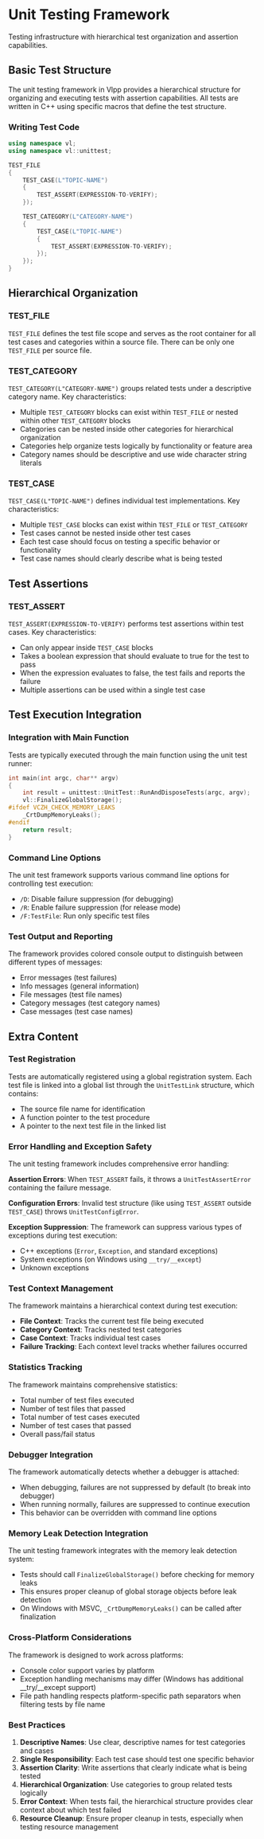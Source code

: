 # Unit Testing Framework

Testing infrastructure with hierarchical test organization and assertion capabilities.

## Basic Test Structure

The unit testing framework in Vlpp provides a hierarchical structure for organizing and executing tests with assertion capabilities. All tests are written in C++ using specific macros that define the test structure.

### Writing Test Code

```C++
using namespace vl;
using namespace vl::unittest;

TEST_FILE
{
	TEST_CASE(L"TOPIC-NAME")
	{
		TEST_ASSERT(EXPRESSION-TO-VERIFY);
	});

	TEST_CATEGORY(L"CATEGORY-NAME")
	{
		TEST_CASE(L"TOPIC-NAME")
		{
			TEST_ASSERT(EXPRESSION-TO-VERIFY);
		});
	});
}
```

## Hierarchical Organization

### TEST_FILE

`TEST_FILE` defines the test file scope and serves as the root container for all test cases and categories within a source file. There can be only one `TEST_FILE` per source file.

### TEST_CATEGORY

`TEST_CATEGORY(L"CATEGORY-NAME")` groups related tests under a descriptive category name. Key characteristics:

- Multiple `TEST_CATEGORY` blocks can exist within `TEST_FILE` or nested within other `TEST_CATEGORY` blocks
- Categories can be nested inside other categories for hierarchical organization
- Categories help organize tests logically by functionality or feature area
- Category names should be descriptive and use wide character string literals

### TEST_CASE

`TEST_CASE(L"TOPIC-NAME")` defines individual test implementations. Key characteristics:

- Multiple `TEST_CASE` blocks can exist within `TEST_FILE` or `TEST_CATEGORY`
- Test cases cannot be nested inside other test cases
- Each test case should focus on testing a specific behavior or functionality
- Test case names should clearly describe what is being tested

## Test Assertions

### TEST_ASSERT

`TEST_ASSERT(EXPRESSION-TO-VERIFY)` performs test assertions within test cases. Key characteristics:

- Can only appear inside `TEST_CASE` blocks
- Takes a boolean expression that should evaluate to true for the test to pass
- When the expression evaluates to false, the test fails and reports the failure
- Multiple assertions can be used within a single test case

## Test Execution Integration

### Integration with Main Function

Tests are typically executed through the main function using the unit test runner:

```C++
int main(int argc, char** argv)
{
	int result = unittest::UnitTest::RunAndDisposeTests(argc, argv);
	vl::FinalizeGlobalStorage();
#ifdef VCZH_CHECK_MEMORY_LEAKS
	_CrtDumpMemoryLeaks();
#endif
	return result;
}
```

### Command Line Options

The unit test framework supports various command line options for controlling test execution:

- `/D`: Disable failure suppression (for debugging)
- `/R`: Enable failure suppression (for release mode)
- `/F:TestFile`: Run only specific test files

### Test Output and Reporting

The framework provides colored console output to distinguish between different types of messages:
- Error messages (test failures)
- Info messages (general information)
- File messages (test file names)
- Category messages (test category names)
- Case messages (test case names)

## Extra Content

### Test Registration

Tests are automatically registered using a global registration system. Each test file is linked into a global list through the `UnitTestLink` structure, which contains:
- The source file name for identification
- A function pointer to the test procedure
- A pointer to the next test file in the linked list

### Error Handling and Exception Safety

The unit testing framework includes comprehensive error handling:

**Assertion Errors**: When `TEST_ASSERT` fails, it throws a `UnitTestAssertError` containing the failure message.

**Configuration Errors**: Invalid test structure (like using `TEST_ASSERT` outside `TEST_CASE`) throws `UnitTestConfigError`.

**Exception Suppression**: The framework can suppress various types of exceptions during test execution:
- C++ exceptions (`Error`, `Exception`, and standard exceptions)
- System exceptions (on Windows using `__try/__except`)
- Unknown exceptions

### Test Context Management

The framework maintains a hierarchical context during test execution:
- **File Context**: Tracks the current test file being executed
- **Category Context**: Tracks nested test categories
- **Case Context**: Tracks individual test cases
- **Failure Tracking**: Each context level tracks whether failures occurred

### Statistics Tracking

The framework maintains comprehensive statistics:
- Total number of test files executed
- Number of test files that passed
- Total number of test cases executed  
- Number of test cases that passed
- Overall pass/fail status

### Debugger Integration

The framework automatically detects whether a debugger is attached:
- When debugging, failures are not suppressed by default (to break into debugger)
- When running normally, failures are suppressed to continue execution
- This behavior can be overridden with command line options

### Memory Leak Detection Integration

The unit testing framework integrates with the memory leak detection system:
- Tests should call `FinalizeGlobalStorage()` before checking for memory leaks
- This ensures proper cleanup of global storage objects before leak detection
- On Windows with MSVC, `_CrtDumpMemoryLeaks()` can be called after finalization

### Cross-Platform Considerations

The framework is designed to work across platforms:
- Console color support varies by platform
- Exception handling mechanisms may differ (Windows has additional __try/__except support)
- File path handling respects platform-specific path separators when filtering tests by file name

### Best Practices

1. **Descriptive Names**: Use clear, descriptive names for test categories and cases
2. **Single Responsibility**: Each test case should test one specific behavior
3. **Assertion Clarity**: Write assertions that clearly indicate what is being tested
4. **Hierarchical Organization**: Use categories to group related tests logically
5. **Error Context**: When tests fail, the hierarchical structure provides clear context about which test failed
6. **Resource Cleanup**: Ensure proper cleanup in tests, especially when testing resource management

